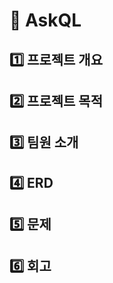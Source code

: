 # 🔎 AskQL

## 1️⃣ 프로젝트 개요

## 2️⃣ 프로젝트 목적

## 3️⃣ 팀원 소개

## 4️⃣ ERD

    
## 5️⃣ 문제


    
## 6️⃣ 회고
